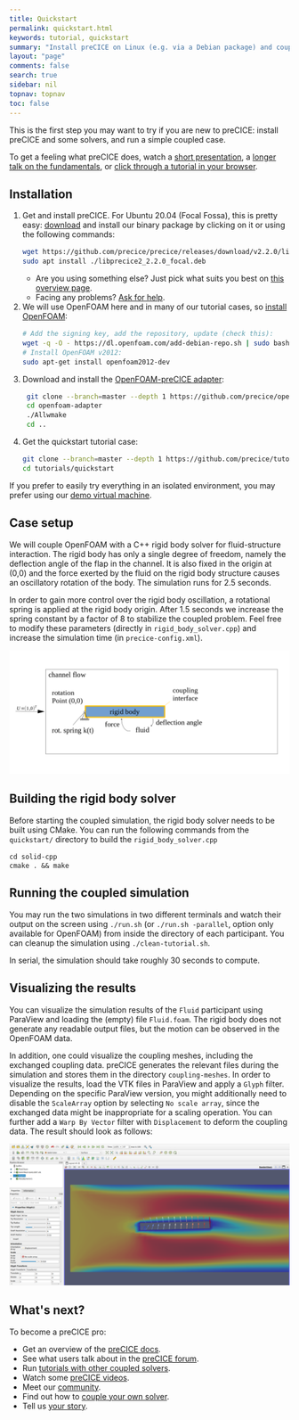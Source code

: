 ```yaml
---
title: Quickstart
permalink: quickstart.html
keywords: tutorial, quickstart
summary: "Install preCICE on Linux (e.g. via a Debian package) and couple an OpenFOAM fluid solver (using the OpenFOAM-preCICE adapter) with an example rigid body solver in C++."
layout: "page"
comments: false
search: true
sidebar: nil
topnav: topnav
toc: false
---
```



This is the first step you may want to try if you are new to preCICE: install preCICE and some solvers, and run a simple coupled case.

To get a feeling what preCICE does, watch a [short presentation](https://www.youtube.com/watch?v=FCv2FNUvKA8), a [longer talk on the fundamentals](https://www.youtube.com/watch?v=9EDFlgfpGBs), or [click through a tutorial in your browser](http://run.precice.org/).

## Installation

1. Get and install preCICE. For Ubuntu 20.04 (Focal Fossa), this is pretty easy: [download](https://github.com/precice/precice/releases/latest) and install our binary package by clicking on it or using the following commands:
    ```bash
    wget https://github.com/precice/precice/releases/download/v2.2.0/libprecice2_2.2.0_focal.deb
    sudo apt install ./libprecice2_2.2.0_focal.deb
    ```
    - Are you using something else? Just pick what suits you best on [this overview page](installation-overview.html).
    - Facing any problems? [Ask for help](community-channels.html).
2. We will use OpenFOAM here and in many of our tutorial cases, so [install OpenFOAM](adapter-openfoam-support.html):
    ```bash
    # Add the signing key, add the repository, update (check this):
    wget -q -O - https://dl.openfoam.com/add-debian-repo.sh | sudo bash
    # Install OpenFOAM v2012:
    sudo apt-get install openfoam2012-dev
    ```
3. Download and install the [OpenFOAM-preCICE adapter](adapter-openfoam-get.html):
    ```bash
     git clone --branch=master --depth 1 https://github.com/precice/openfoam-adapter
     cd openfoam-adapter
     ./Allwmake
     cd ..
    ```
4. Get the quickstart tutorial case:
    ```bash
    git clone --branch=master --depth 1 https://github.com/precice/tutorials.git
    cd tutorials/quickstart
    ```

If you prefer to easily try everything in an isolated environment, you may prefer using our [demo virtual machine](installation-vm.html).

## Case setup

We will couple OpenFOAM with a C++ rigid body solver for fluid-structure interaction. The rigid body has only a single degree of freedom, namely the deflection angle of the flap in the channel. It is also fixed in the origin at (0,0) and the force exerted by the fluid on the rigid body structure causes an oscillatory rotation of the body. The simulation runs for 2.5 seconds.

In order to gain more control over the rigid body oscillation, a rotational spring is applied at the rigid body origin. After 1.5 seconds we increase the spring constant by a factor of 8 to stabilize the coupled problem. Feel free to modify these parameters (directly in `rigid_body_solver.cpp`) and increase the simulation time (in `precice-config.xml`).

![overview](images/quickstart-setup.png)

## Building the rigid body solver

Before starting the coupled simulation, the rigid body solver needs to be built using CMake. You can run the following commands from the `quickstart/` directory to build the `rigid_body_solver.cpp`
```
cd solid-cpp
cmake . && make
```

## Running the coupled simulation

You may run the two simulations in two different terminals and watch their output on the screen using `./run.sh` (or `./run.sh -parallel`, option only available for OpenFOAM) from inside the directory of each participant. You can cleanup the simulation using `./clean-tutorial.sh`.

In serial, the simulation should take roughly 30 seconds to compute.

## Visualizing the results

You can visualize the simulation results of the `Fluid` participant using ParaView and loading the (empty) file `Fluid.foam`. The rigid body does not generate any readable output files, but the motion can be observed in the OpenFOAM data. 

In addition, one could visualize the coupling meshes, including the exchanged coupling data. preCICE generates the relevant files during the simulation and stores them in the directory `coupling-meshes`. In order to visualize the results, load the VTK files in ParaView and apply a `Glyph` filter. Depending on the specific ParaView version, you might additionally need to disable the `ScaleArray` option by selecting `No scale array`, since the exchanged data might be inappropriate for a scaling operation. You can further add a `Warp By Vector` filter with `Displacement` to deform the coupling data. The result should look as follows:

![result](images/quickstart-result.png)

## What's next?

To become a preCICE pro:

* Get an overview of the [preCICE docs](docs.html).
* See what users talk about in the [preCICE forum](https://precice.discourse.group/).
* Run [tutorials with other coupled solvers](tutorials.html).
* Watch some [preCICE videos](https://www.youtube.com/c/preCICECoupling/).
* Meet our [community](community.html).
* Find out how to [couple your own solver](couple-your-code-overview.html).
* Tell us [your story](community-projects.html).